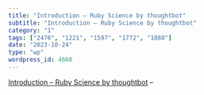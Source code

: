```yaml
---
title: "Introduction – Ruby Science by thoughtbot"
subtitle: "Introduction – Ruby Science by thoughtbot"
category: "1"
tags: ["2476", "1221", "1597", "1772", "1888"]
date: "2023-10-24"
type: "wp"
wordpress_id: 4660
---
```

[ Introduction – Ruby Science by thoughtbot]( https://thoughtbot.com/ruby-science/introduction.html?utm_source=shortruby&utm_campaign=shortruby_0063&ref=shortruby.com) –